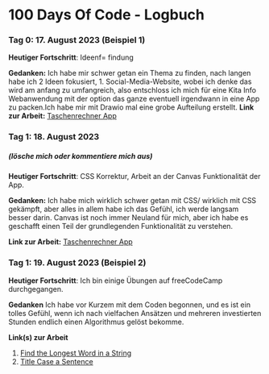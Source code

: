 # 100 Days Of Code - Logbuch

### Tag 0: 17. August 2023 (Beispiel 1)


**Heutiger Fortschritt**: Ideenf= findung

**Gedanken:** Ich habe mir schwer getan ein Thema zu finden, nach langen habe ich 2 Ideen fokusiert, 1. Social-Media-Website, wobei ich denke das wird am anfang zu umfangreich, also entschloss ich mich für eine Kita Info Webanwendung mit der option das ganze eventuell irgendwann in eine App zu packen.Ich habe mir mit Drawio mal eine grobe Aufteilung erstellt.
**Link zur Arbeit:** [Taschenrechner App](http://www.example.com)

### Tag 1: 18. August 2023
##### (lösche mich oder kommentiere mich aus)

**Heutiger Fortschritt**: CSS Korrektur, Arbeit an der Canvas Funktionalität der App.

**Gedanken:** Ich habe mich wirklich schwer getan mit CSS/ wirklich mit CSS gekämpft, aber alles in allem habe ich das Gefühl, ich werde langsam besser darin. Canvas ist noch immer Neuland für mich, aber ich habe es geschafft einen Teil der grundlegenden Funktionalität zu verstehen.

**Link zur Arbeit:** [Taschenrechner App](http://www.example.com)


### Tag 1: 19. August 2023 (Beispiel 2)

**Heutiger Fortschritt**: Ich bin einige Übungen auf freeCodeCamp durchgegangen.

**Gedanken** Ich habe vor Kurzem mit dem Coden begonnen, und es ist ein tolles Gefühl, wenn ich nach vielfachen Ansätzen und mehreren investierten Stunden endlich einen Algorithmus gelöst bekomme.

**Link(s) zur Arbeit**
1. [Find the Longest Word in a String](https://www.freecodecamp.com/challenges/find-the-longest-word-in-a-string)
2. [Title Case a Sentence](https://www.freecodecamp.com/challenges/title-case-a-sentence)